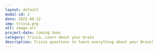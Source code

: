 ```yaml
---
layout: default
modal-id: 2
date: 2022-09-12
img: trivia.png
alt: image-alt
project-date: Coming Soon
category: Trivia, Learn about your brain
description: Trivia questions to learn everything about your Brain! 
---
```


